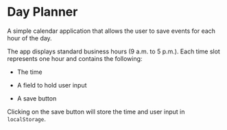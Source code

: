 # Day Planner

A simple calendar application that allows the user to save events for each hour of the day. 

The app displays standard business hours (9 a.m. to 5 p.m.). Each time slot represents one hour and contains the following:

* The time

* A field to hold user input

* A save button

Clicking on the save button will store the time and user input in `localStorage`.

